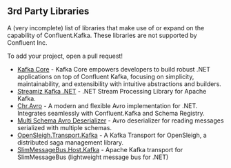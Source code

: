 
## 3rd Party Libraries

A (very incomplete) list of libraries that make use of or expand on the capability of Confluent.Kafka. These libraries are not supported by Confluent Inc.

To add your project, open a pull request!

- [Kafka Core](https://github.com/ffernandolima/confluent-kafka-core-dotnet) - Kafka Core empowers developers to build robust .NET applications on top of Confluent Kafka, focusing on simplicity, maintainability, and extensibility with intuitive abstractions and builders.
- [Streamiz Kafka .NET](https://github.com/LGouellec/kafka-streams-dotnet) - .NET Stream Processing Library for Apache Kafka.
- [Chr.Avro](https://github.com/ch-robinson/dotnet-avro) - A modern and flexible Avro implementation for .NET. Integrates seamlessly with Confluent.Kafka and Schema Registry.
- [Multi Schema Avro Deserializer](https://github.com/ycherkes/multi-schema-avro-desrializer) - Avro deserializer for reading messages serialized with multiple schemas.
- [OpenSleigh.Transport.Kafka](https://github.com/mizrael/OpenSleigh/tree/develop/src/OpenSleigh.Transport.Kafka) - A Kafka Transport for OpenSleigh, a distributed saga management library.
- [SlimMessageBus.Host.Kafka](https://github.com/zarusz/SlimMessageBus) - Apache Kafka transport for SlimMessageBus (lightweight message bus for .NET)
